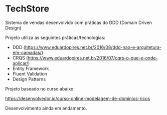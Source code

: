 # TechStore
Sistema de vendas desenvolvido com práticas do DDD (Domain Driven Design)

Projeto utiliza as seguintes práticas/tecnologias:

- DDD (https://www.eduardopires.net.br/2016/08/ddd-nao-e-arquitetura-em-camadas/)
- CRQS (https://www.eduardopires.net.br/2016/07/cqrs-o-que-e-onde-aplicar/)
- Entity Framework
- Fluent Validation
- Design Patterns

Projeto baseado no curso abaixo:

https://desenvolvedor.io/curso-online-modelagem-de-dominios-ricos

Desenvolvimento ainda em andamento.
